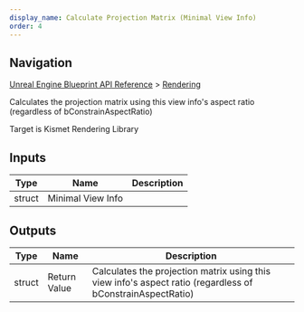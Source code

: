 ```yaml
---
display_name: Calculate Projection Matrix (Minimal View Info)
order: 4
---
```

## Navigation

[Unreal Engine Blueprint API Reference](https://dev.epicgames.com/documentation/en-us/unreal-engine/BlueprintAPI) > [Rendering](https://dev.epicgames.com/documentation/en-us/unreal-engine/BlueprintAPI/Rendering)

Calculates the projection matrix using this view info's aspect ratio (regardless of bConstrainAspectRatio)

Target is Kismet Rendering Library

## Inputs

| Type | Name | Description |
| --- | --- | --- |
| struct | Minimal View Info |  |

## Outputs

| Type | Name | Description |
| --- | --- | --- |
| struct | Return Value | Calculates the projection matrix using this view info's aspect ratio (regardless of bConstrainAspectRatio) |
